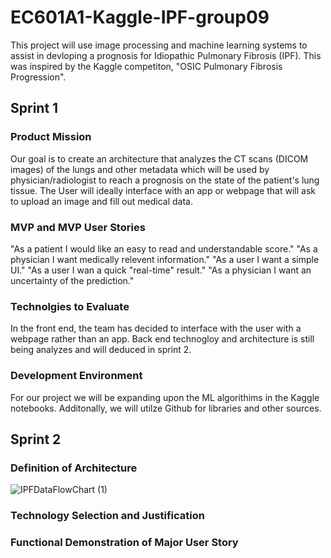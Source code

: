# EC601A1-Kaggle-IPF-group09
This project will use image processing and machine learning systems to assist in devloping a prognosis for Idiopathic Pulmonary Fibrosis (IPF). This was inspired by the Kaggle competiton, "OSIC Pulmonary Fibrosis Progression".
## Sprint 1
### Product Mission
Our goal is to create an architecture that analyzes the CT scans (DICOM images) of the lungs and other metadata which will be used by physician/radiologist to reach a prognosis on the state of the patient's lung tissue.
The User will ideally interface with an app or webpage that will ask to upload an image and fill out medical data. 
### MVP and MVP User Stories 
"As a patient I would like an easy to read and understandable score."
"As a physician I want medically relevent information."
"As a user I want a simple UI."
"As a user I wan a quick "real-time" result."
"As a physician I want an uncertainty of the prediction."
### Technolgies to Evaluate
In the front end, the team has decided to interface with the user with a webpage rather than an app. Back end technogloy and architecture is still being analyzes and will deduced in sprint 2. 
### Development Environment 
For our project we will be expanding upon the ML algorithims in the Kaggle notebooks. Additonally, we will utilze Github for libraries and other sources. 
## Sprint 2 
### Definition of Architecture
![IPFDataFlowChart (1)](https://user-images.githubusercontent.com/67568998/96325132-5ad04400-0ff3-11eb-910b-20db1e503233.png)

### Technology Selection and Justification
### Functional Demonstration of Major User Story
